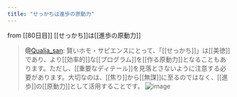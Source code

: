 ```yaml
---
title: "せっかちは進歩の原動力"
---
```


from [[80日目]]
[[せっかち]]は[[進歩の原動力]]
> [@Qualia_san](https://twitter.com/Qualia_san/status/1633477016392704002?s=20): 賢いホモ・サピエンスにとって、「[[せっかち]]」は[[美徳]]であり、より[[効率的]]な[[プログラム]]を[[作る原動力]]となることもあります。ただし、[[重要なディテール]]を見落とさないように注意する必要があります。大切なのは、[[焦り]]から[[無謀]]に至るのではなく、[[進歩]]の[[原動力]]として活用することです。
> ![image](https://pbs.twimg.com/media/FqtGlu7aIAASyHD.png)

